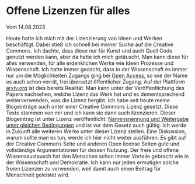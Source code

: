# Offene Lizenzen für alles
Vom 14.08.2023

Heute hatte ich mich mit der Lizenzierung von Ideen und Werken beschäftigt. Dabei stieß ich schnell bei meiner Suche auf die Creative Commons. Ich dachte, dass diese nur für Kunst und auch Quell Code genutzt werden kann, aber da hatte ich mich getäuscht. Man kann diese für alles verwenden, für alle erdenklichen Werke wie Ideen Prozesse und Wissenschaft. Ich hatte immer gedacht, dass in der Wissenschaft es immer nur um die Möglichkeiten Zugangs ging bei [Open Access](https://de.wikipedia.org/wiki/Open_Access), so wie der Name es auch schon verrät, frei übersetzt öffentlicher Zugang. Auf der Plattform [arxiv.org](https://arxiv.org) ist dies bereits Realität. Man kann unter der Veröffentlichung des Papers nachsehen, welche Lizenz das Werk hat und es dementsprechend weiterverwenden, was die Lizenz hergibt. Ich habe seit heute meine Blogeinträge auch unter einer Creative Commons Lizenz gesetzt. Diese Texte stammen von mir und ich kann sie dann auch lizenzieren. Dieser Blogeintrag ist unter Lizenz veröffentlicht:
[Namensnennung und Weitergabe unter gleichen Bedingungen](https://creativecommons.org/licenses/by-sa/4.0/) und ist vor dem Gesetz auch gültig. Ich werde in Zukunft alle weiteren Werke unter dieser Lizenz stellen. Eine Diskussion, warum sollte man es tun, werde ich hier nicht weiter ausführen. Es gibt auf der Creative Commons Seite und anderen Open license Seiten gute und vollständige Argumentationen für dessen Nutzung. Der freie und offene Wissensaustausch hat den Menschen schon immer Vorteile gebracht wie in der Wissenschaft und Demokratie. Ich kann nur jeden ermutigen solche freien Lizenzen zu verwenden, weil damit auch einen Beitrag für Menschheit geleistet wird.



